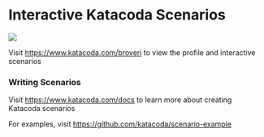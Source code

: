 # Interactive Katacoda Scenarios

[![](http://shields.katacoda.com/katacoda/broveri/count.svg)](https://www.katacoda.com/broveri "Get your profile on Katacoda.com")

Visit https://www.katacoda.com/broveri to view the profile and interactive scenarios

### Writing Scenarios
Visit https://www.katacoda.com/docs to learn more about creating Katacoda scenarios

For examples, visit https://github.com/katacoda/scenario-example
